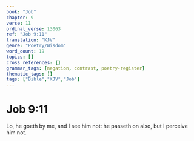 ```yaml
---
book: "Job"
chapter: 9
verse: 11
ordinal_verse: 13063
ref: "Job 9:11"
translation: "KJV"
genre: "Poetry/Wisdom"
word_count: 19
topics: []
cross_references: []
grammar_tags: [negation, contrast, poetry-register]
thematic_tags: []
tags: ["Bible","KJV","Job"]
---
```


# Job 9:11

Lo, he goeth by me, and I see him not: he passeth on also, but I perceive him not.
